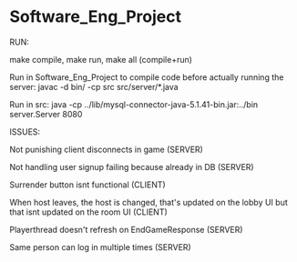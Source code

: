 # Software_Eng_Project

RUN: 

make compile, make run, make all (compile+run)

Run in Software_Eng_Project to compile code before actually running the server:
javac -d bin/ -cp src src/server/*.java

Run in src:
java -cp ../lib/mysql-connector-java-5.1.41-bin.jar:../bin server.Server 8080


ISSUES:

Not punishing client disconnects in game (SERVER)

Not handling user signup failing because already in DB (SERVER)

Surrender button isnt functional (CLIENT)

When host leaves, the host is changed, that's updated on the lobby UI but that isnt updated on the room UI  (CLIENT)

Playerthread doesn't refresh on EndGameResponse (SERVER)

Same person can log in multiple times (SERVER)
